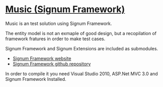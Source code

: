 [Music (Signum Framework)](http://www.signumframework.com/)
===================================================

Music is an test solution using Signum Framework. 

The entity model is not an exmaple of good design, but a recopilation of framework fratures in order to make test cases. 

Signum Framework and Signum Extensions are included as submodules. 

- [Signum Framework website](http://www.signumframework.com/)
- [Signum Framework github repository](https://github.com/signumframework/signumframework)

In order to compile it you need Visual Studio 2010, ASP.Net MVC 3.0 and Signum Framework Installed. 



